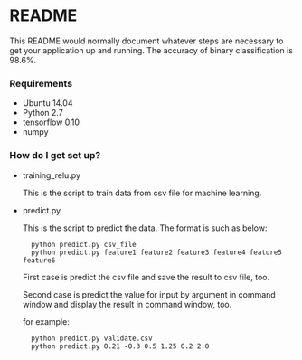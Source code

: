 # README #

This README would normally document whatever steps are necessary to get your application up and running.
The accuracy of binary classification is 98.6%.

### Requirements ###

* Ubuntu 14.04
* Python 2.7
* tensorflow 0.10
* numpy


### How do I get set up? ###

* training_relu.py

    This is the script to train data from csv file for machine learning.

* predict.py

    This is the script to predict the data. The format is such as below:

        python predict.py csv_file
        python predict.py feature1 feature2 feature3 feature4 feature5 feature6

    First case is predict the csv file and save the result to csv file, too.

    Second case is predict the value for input by argument in command window and display the result in command window, too.

    for example:

        python predict.py validate.csv
        python predict.py 0.21 -0.3 0.5 1.25 0.2 2.0
